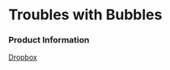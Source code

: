 Troubles with Bubbles
=====================

### Product Information

[Dropbox](https://www.dropbox.com/sh/ig99j4lqzq1sm2d/AACAB8zyqBi68uO1l3uZtTpGa?dl=0)
